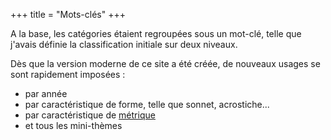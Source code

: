 +++
title = "Mots-clés"
+++

A la base, les catégories étaient regroupées sous un mot-clé, telle que j'avais définie la classification initiale sur deux niveaux.

Dès que la version moderne de ce site a été créée, de nouveaux usages se sont rapidement imposées :

- par année
- par caractéristique de forme, telle que sonnet, acrostiche...
- par caractéristique de [métrique](../thoughts/tout_est_rythme)
- et tous les mini-thèmes